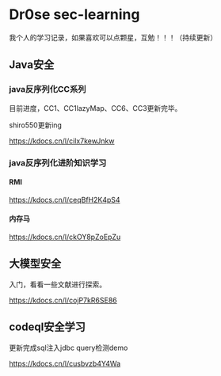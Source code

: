 # Dr0se sec-learning
我个人的学习记录，如果喜欢可以点颗星，互勉！！！（持续更新）
##  Java安全
### java反序列化CC系列
目前进度，CC1、CC1lazyMap、CC6、CC3更新完毕。

shiro550更新ing

https://kdocs.cn/l/cilx7kewJnkw
### java反序列化进阶知识学习
#### RMI

https://kdocs.cn/l/ceqBfH2K4pS4

#### 内存马

https://kdocs.cn/l/ckOY8pZoEpZu
## 大模型安全
入门，看看一些文献进行探索。

https://kdocs.cn/l/cojP7kR6SE86

## codeql安全学习
更新完成sql注入jdbc query检测demo

https://kdocs.cn/l/cusbvzb4Y4Wa
